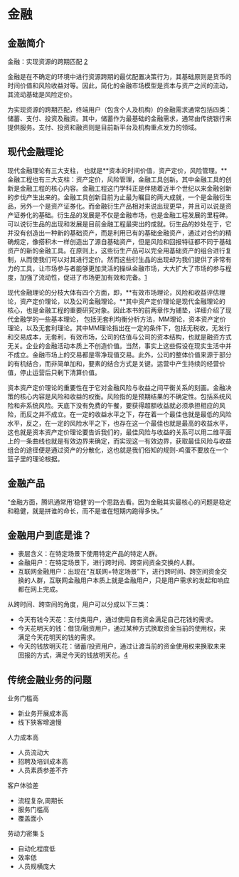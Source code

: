 # 金融

## 金融简介

金融：实现资源的跨期匹配 [2]

金融是在不确定的环境中进行资源跨期的最优配置决策行为，其基础原则是货币的时间价值和风险收益对等。因此，简化的金融市场模型是资本与资产之间的流动，其流动基础是风险定价。

为实现资源的跨期匹配，终端用户（包含个人及机构）的金融需求通常包括四类：储蓄、支付、投资及融资。其中，储蓄作为最基础的金融需求，通常由传统银行来提供服务。支付、投资和融资则是目前新平台及机构重点发力的领域。

## 现代金融理论

现代金融理论有三大支柱， 也就是**资本的时间价值，资产定价，风险管理。**金融工程也有三大支柱：资产定价，风险管理，金融工具创新。其中金融工具的创新是金融工程的核心内容。金融工程这门学科正是伴随着近半个世纪以来金融创新的步伐产生出来的。金融工具创新目前为止最为瞩目的两大成就，一个是金融衍生品，另外一个是资产证券化。而金融衍生产品相对来说出现更早，并且可以说是资产证券化的基础。衍生品的发展是不仅是金融市场，也是金融工程发展的里程碑。可以说衍生品的出现和发展是目前金融工程最突出的成就。衍生品的妙处在于，它并没有创造出一种新的基础资产，而是利用已有的基础金融资产，通过对合约的精确规定，像搭积木一样创造出了源自基础资产，但是风险和回报特征都不同于基础资产的新的金融工具。在原则上，这些衍生产品可以完全用基础资产的组合进行复制，从而使我们可以对其进行定价。然而这些衍生品的出现却为我们提供了非常有力的工具，让市场参与者能够更加灵活的操纵金融市场，大大扩大了市场的参与程度，加强了流动性，促进了市场更加有效和完备。[1]

现代金融理论的分枝大体有四个方面，即，**有效巿场理论，风险和收益评估理论，资产定价理论，以及公司金融理论。**其中资产定价理论是现代金融理论的核心，也是金融工程的重要研究对象。因此本书的前两章作为铺垫，详细介绍了现代金融学的一些基本理论， 包括无套利均衡分析方法，MM理论，资本资产定价理论，以及无套利理论。其中MM理论指出在一定的条件下，包括无税收，无发行和交易成本，无套利，有效巿场，公司的估值与公司的资本结构，也就是融资方式无关。企业的金融活动本质上不创造价值。当然，事实上这些假设在现实生活中并不成立。金融市场上的交易都是零净现值交易。此外，公司的整体价值来源于部分的有机结合，而非简单加和，要素的结合方式是关键。运营中产生持续的经营价值，停止运营后只剰下清算价值。

资本资产定价理论的重要性在于它对金融风险与收益之间平衡关系的刻画。金融决策的核心内容是风险和收益的权衡。风险指的是预期结果的不确定性。包括系统风险和非系统风险。天底下没有免费的午餐，要获得超额收益就必须承担相应的风险，而反之并不成立。在一定的收益水平之下，存在着一个最佳也就是最低的风险水平，反之，在一定的风险水平之下，也存在这一个最佳也就是最高的收益水平，这也就是资本资产定价理论要告诉我们的，最佳风险与收益的关系可以用二维平面上的一条曲线也就是有效边界来确定，而实现这一有效边界，获取最佳风险与收益组合的途径便是通过资产的分散化，这也就是我们俗知的规则-鸡蛋不要放在一个篮子里的理论根据。



## 金融产品

“金融方面，腾讯通常用‘稳健’的一个思路去看。因为金融其实最核心的问题是稳定和稳健，就是拼谁的命长，而不是谁在短期内跑得多快。”

## 金融用户到底是谁？

- 表层含义：在特定场景下使用特定产品的特定人群。
- 金融用户：在特定场景下，进行跨时间、跨空间资金交换的人群。
- 互联网金融用户：出现在“互联网+特定场景”下，进行跨时间、跨空间资金交换的人群，互联网金融用户本质上就是金融用户，只是用户需求的发起和响应都在网上完成。

从跨时间、跨空间的角度，用户可以分成以下三类：

- 今天有钱今天花：支付类用户，通过使用自有资金满足自己花钱的需求。
- 今天花明天的钱：借贷/融资用户，通过某种方式换取资金当前的使用权，来满足今天花明天的钱的需求。
- 今天的钱放明天花：储蓄/投资用户，通过让渡当前的资金使用权来换取未来回报的方式，满足今天的钱放明天花。[4]

## 传统金融业务的问题

业务门槛高

- 新业务开展成本高
- 线下狭客增速慢

人力成本高

- 人员流动大
- 招聘及培训成本高
- 人员素质参差不齐

客户体验差

- 流程复杂,周期长
- 服务门槛高
- 覆盖面小

劳动力密集 [5]

- 自动化程度低
- 效率低
- 人员规横庞大

[1]: https://zhuanlan.zhihu.com/p/147401963
[2]: http://www.cstf.org.cn/newsdetail.asp?types=36&num=1165
[3]: http://www.woshipm.com/pd/657913.html
[4]: http://www.woshipm.com/pd/657913.html
[5]: https://www.infoq.cn/video/x6wvqicrqu2jbg1y4ane
